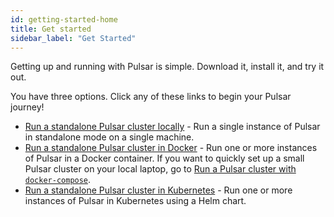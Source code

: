```yaml
---
id: getting-started-home
title: Get started
sidebar_label: "Get Started"
---
```


Getting up and running with Pulsar is simple. Download it, install it, and try it out.

You have three options. Click any of these links to begin your Pulsar journey!
* [Run a standalone Pulsar cluster locally](getting-started-standalone.md) - Run a single instance of Pulsar in standalone mode on a single machine.
* [Run a standalone Pulsar cluster in Docker](getting-started-docker.md) - Run one or more instances of Pulsar in a Docker container. If you want to quickly set up a small Pulsar cluster on your local laptop, go to [Run a Pulsar cluster with `docker-compose`](getting-started-docker-compose.md).
* [Run a standalone Pulsar cluster in Kubernetes](getting-started-helm.md) - Run one or more instances of Pulsar in Kubernetes using a Helm chart.
